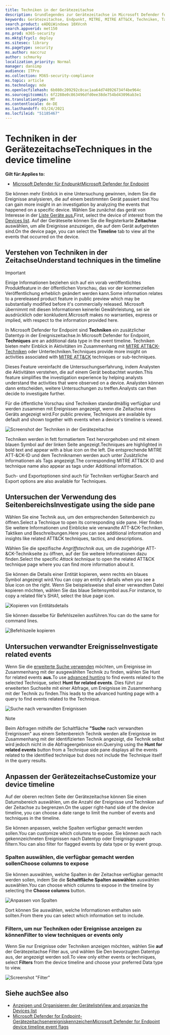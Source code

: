 ```yaml
---
title: Techniken in der Gerätezeitachse
description: Grundlegendes zur Gerätezeitachse in Microsoft Defender for Endpoint
keywords: Gerätezeitachse, Endpunkt, MITRE, MITRE ATT&CK, Techniken, Taktiken
search.product: eADQiWindows 10XVcnh
search.appverid: met150
ms.prod: m365-security
ms.mktglfcycl: deploy
ms.sitesec: library
ms.pagetype: security
ms.author: maccruz
author: schmurky
localization_priority: Normal
manager: dansimp
audience: ITPro
ms.collection: M365-security-compliance
ms.topic: article
ms.technology: mde
ms.openlocfilehash: 6b080c209292c8cac1aa64d748926734f4be964c
ms.sourcegitcommit: 6f2288e0c863496dfd0ee38de754bd43096ab3e1
ms.translationtype: MT
ms.contentlocale: de-DE
ms.lasthandoff: 03/24/2021
ms.locfileid: "51185467"
---
```

# <a name="techniques-in-the-device-timeline"></a><span data-ttu-id="a96f7-104">Techniken in der Gerätezeitachse</span><span class="sxs-lookup"><span data-stu-id="a96f7-104">Techniques in the device timeline</span></span>


<span data-ttu-id="a96f7-105">**Gilt für:**</span><span class="sxs-lookup"><span data-stu-id="a96f7-105">**Applies to:**</span></span>
- [<span data-ttu-id="a96f7-106">Microsoft Defender für Endpunkt</span><span class="sxs-lookup"><span data-stu-id="a96f7-106">Microsoft Defender for Endpoint</span></span>](https://go.microsoft.com/fwlink/p/?linkid=2154037)


<span data-ttu-id="a96f7-107">Sie können mehr Einblick in eine Untersuchung gewinnen, indem Sie die Ereignisse analysieren, die auf einem bestimmten Gerät passiert sind.</span><span class="sxs-lookup"><span data-stu-id="a96f7-107">You can gain more insight in an investigation by analyzing the events that happened on a specific device.</span></span> <span data-ttu-id="a96f7-108">Wählen Sie zunächst das gerät von Interesse in der [Liste Geräte aus.](machines-view-overview.md)</span><span class="sxs-lookup"><span data-stu-id="a96f7-108">First, select the device of interest from the [Devices list](machines-view-overview.md).</span></span> <span data-ttu-id="a96f7-109">Auf der Geräteseite können Sie die Registerkarte **Zeitachse** auswählen, um alle Ereignisse anzuzeigen, die auf dem Gerät aufgetreten sind.</span><span class="sxs-lookup"><span data-stu-id="a96f7-109">On the device page, you can select the **Timeline** tab to view all the events that occurred on the device.</span></span>

## <a name="understand-techniques-in-the-timeline"></a><span data-ttu-id="a96f7-110">Verstehen von Techniken in der Zeitachse</span><span class="sxs-lookup"><span data-stu-id="a96f7-110">Understand techniques in the timeline</span></span>

>[!IMPORTANT]
><span data-ttu-id="a96f7-111">Einige Informationen beziehen sich auf ein vorab veröffentlichtes Produktfeature in der öffentlichen Vorschau, das vor der kommerziellen Veröffentlichung erheblich geändert werden kann.</span><span class="sxs-lookup"><span data-stu-id="a96f7-111">Some information relates to a prereleased product feature in public preview which may be substantially modified before it's commercially released.</span></span> <span data-ttu-id="a96f7-112">Microsoft übernimmt mit diesen Informationen keinerlei Gewährleistung, sei sie ausdrücklich oder konkludent.</span><span class="sxs-lookup"><span data-stu-id="a96f7-112">Microsoft makes no warranties, express or implied, with respect to the information provided here.</span></span>

<span data-ttu-id="a96f7-113">In Microsoft Defender for Endpoint sind **Techniken** ein zusätzlicher Datentyp in der Ereigniszeitachse.</span><span class="sxs-lookup"><span data-stu-id="a96f7-113">In Microsoft Defender for Endpoint, **Techniques** are an additional data type in the event timeline.</span></span> <span data-ttu-id="a96f7-114">Techniken bieten mehr Einblick in Aktivitäten im Zusammenhang mit [MITRE ATT&CK-Techniken](https://attack.mitre.org/) oder Untertechniken.</span><span class="sxs-lookup"><span data-stu-id="a96f7-114">Techniques provide more insight on activities associated with [MITRE ATT&CK](https://attack.mitre.org/) techniques or sub-techniques.</span></span> 

<span data-ttu-id="a96f7-115">Dieses Feature vereinfacht die Untersuchungserfahrung, indem Analysten die Aktivitäten verstehen, die auf einem Gerät beobachtet wurden.</span><span class="sxs-lookup"><span data-stu-id="a96f7-115">This feature simplifies the investigation experience by helping analysts understand the activities that were observed on a device.</span></span> <span data-ttu-id="a96f7-116">Analysten können dann entscheiden, weitere Untersuchungen zu treffen.</span><span class="sxs-lookup"><span data-stu-id="a96f7-116">Analysts can then decide to investigate further.</span></span>

<span data-ttu-id="a96f7-117">Für die öffentliche Vorschau sind Techniken standardmäßig verfügbar und werden zusammen mit Ereignissen angezeigt, wenn die Zeitachse eines Geräts angezeigt wird.</span><span class="sxs-lookup"><span data-stu-id="a96f7-117">For public preview, Techniques are available by default and shown together with events when a device's timeline is viewed.</span></span> 

![Screenshot der Techniken in der Gerätezeitachse](images/device-timeline-2.png)

<span data-ttu-id="a96f7-119">Techniken werden in fett formatiertem Text hervorgehoben und mit einem blauen Symbol auf der linken Seite angezeigt.</span><span class="sxs-lookup"><span data-stu-id="a96f7-119">Techniques are highlighted in bold text and appear with a blue icon on the left.</span></span> <span data-ttu-id="a96f7-120">Die entsprechende MITRE ATT-&CK-ID und dem Techniknamen werden auch unter Zusätzliche Informationen als Tags angezeigt.</span><span class="sxs-lookup"><span data-stu-id="a96f7-120">The corresponding MITRE ATT&CK ID and technique name also appear as tags under Additional information.</span></span> 

<span data-ttu-id="a96f7-121">Such- und Exportoptionen sind auch für Techniken verfügbar.</span><span class="sxs-lookup"><span data-stu-id="a96f7-121">Search and Export options are also available for Techniques.</span></span>

## <a name="investigate-using-the-side-pane"></a><span data-ttu-id="a96f7-122">Untersuchen der Verwendung des Seitenbereichs</span><span class="sxs-lookup"><span data-stu-id="a96f7-122">Investigate using the side pane</span></span>

<span data-ttu-id="a96f7-123">Wählen Sie eine Technik aus, um den entsprechenden Seitenbereich zu öffnen.</span><span class="sxs-lookup"><span data-stu-id="a96f7-123">Select a Technique to open its corresponding side pane.</span></span> <span data-ttu-id="a96f7-124">Hier finden Sie weitere Informationen und Einblicke wie verwandte ATT-&CK-Techniken, Taktiken und Beschreibungen.</span><span class="sxs-lookup"><span data-stu-id="a96f7-124">Here you can see additional information and insights like related ATT&CK techniques, tactics, and descriptions.</span></span> 

<span data-ttu-id="a96f7-125">Wählen Sie die spezifische *Angriffstechnik aus,* um die zugehörige ATT-&CK-Technikseite zu öffnen, auf der Sie weitere Informationen dazu finden.</span><span class="sxs-lookup"><span data-stu-id="a96f7-125">Select the specific *Attack technique* to open the related ATT&CK technique page where you can find more information about it.</span></span>

<span data-ttu-id="a96f7-126">Sie können die Details einer Entität kopieren, wenn rechts ein blaues Symbol angezeigt wird.</span><span class="sxs-lookup"><span data-stu-id="a96f7-126">You can copy an entity's details when you see a blue icon on the right.</span></span> <span data-ttu-id="a96f7-127">Wenn Sie beispielsweise sha1 einer verwandten Datei kopieren möchten, wählen Sie das blaue Seitensymbol aus.</span><span class="sxs-lookup"><span data-stu-id="a96f7-127">For instance, to copy a related file's SHA1, select the blue page icon.</span></span>

![Kopieren von Entitätsdetails](images/techniques-side-pane-clickable.png)

<span data-ttu-id="a96f7-129">Sie können dasselbe für Befehlszeilen ausführen.</span><span class="sxs-lookup"><span data-stu-id="a96f7-129">You can do the same for command lines.</span></span>

![Befehlszeile kopieren](images/techniques-side-pane-command.png)


## <a name="investigate-related-events"></a><span data-ttu-id="a96f7-131">Untersuchen verwandter Ereignisse</span><span class="sxs-lookup"><span data-stu-id="a96f7-131">Investigate related events</span></span>

<span data-ttu-id="a96f7-132">Wenn Sie die [erweiterte Suche verwenden](advanced-hunting-overview.md) möchten, um Ereignisse im Zusammenhang mit der ausgewählten Technik zu finden, wählen Sie Hunt for related events **aus.**</span><span class="sxs-lookup"><span data-stu-id="a96f7-132">To use [advanced hunting](advanced-hunting-overview.md) to find events related to the selected Technique, select **Hunt for related events**.</span></span> <span data-ttu-id="a96f7-133">Dies führt zur erweiterten Suchseite mit einer Abfrage, um Ereignisse im Zusammenhang mit der Technik zu finden.</span><span class="sxs-lookup"><span data-stu-id="a96f7-133">This leads to the advanced hunting page with a query to find events related to the Technique.</span></span>

![Suche nach verwandten Ereignissen](images/techniques-hunt-for-related-events.png)

>[!NOTE]
><span data-ttu-id="a96f7-135">Beim Abfragen mithilfe der Schaltfläche **"Suche** nach verwandten Ereignissen" aus einem Seitenbereich Technik werden alle Ereignisse im Zusammenhang mit der identifizierten Technik angezeigt, die Technik selbst wird jedoch nicht in die Abfrageergebnisse ein.</span><span class="sxs-lookup"><span data-stu-id="a96f7-135">Querying using the **Hunt for related events** button from a Technique side pane displays all the events related to the identified technique but does not include the Technique itself in the query results.</span></span>


## <a name="customize-your-device-timeline"></a><span data-ttu-id="a96f7-136">Anpassen der Gerätezeitachse</span><span class="sxs-lookup"><span data-stu-id="a96f7-136">Customize your device timeline</span></span>

<span data-ttu-id="a96f7-137">Auf der oberen rechten Seite der Gerätezeitachse können Sie einen Datumsbereich auswählen, um die Anzahl der Ereignisse und Techniken auf der Zeitachse zu begrenzen.</span><span class="sxs-lookup"><span data-stu-id="a96f7-137">On the upper right-hand side of the device timeline, you can choose a date range to limit the number of events and techniques in the timeline.</span></span> 

<span data-ttu-id="a96f7-138">Sie können anpassen, welche Spalten verfügbar gemacht werden sollen.</span><span class="sxs-lookup"><span data-stu-id="a96f7-138">You can customize which columns to expose.</span></span> <span data-ttu-id="a96f7-139">Sie können auch nach gekennzeichneten Ereignissen nach Datentyp oder Ereignisgruppe filtern.</span><span class="sxs-lookup"><span data-stu-id="a96f7-139">You can also filter for flagged events by data type or by event group.</span></span>

### <a name="choose-columns-to-expose"></a><span data-ttu-id="a96f7-140">Spalten auswählen, die verfügbar gemacht werden sollen</span><span class="sxs-lookup"><span data-stu-id="a96f7-140">Choose columns to expose</span></span>
<span data-ttu-id="a96f7-141">Sie können auswählen, welche Spalten in der Zeitachse verfügbar gemacht werden sollen, indem Sie die **Schaltfläche Spalten auswählen** auswählen auswählen.</span><span class="sxs-lookup"><span data-stu-id="a96f7-141">You can choose which columns to expose in the timeline by selecting the **Choose columns** button.</span></span>

![Anpassen von Spalten](images/filter-customize-columns.png)

<span data-ttu-id="a96f7-143">Dort können Sie auswählen, welche Informationen enthalten sein sollten.</span><span class="sxs-lookup"><span data-stu-id="a96f7-143">From there you can select which information set to include.</span></span>

### <a name="filter-to-view-techniques-or-events-only"></a><span data-ttu-id="a96f7-144">Filtern, um nur Techniken oder Ereignisse anzeigen zu können</span><span class="sxs-lookup"><span data-stu-id="a96f7-144">Filter to view techniques or events only</span></span>

<span data-ttu-id="a96f7-145">Wenn Sie nur Ereignisse oder Techniken anzeigen möchten, wählen Sie **auf** der Gerätezeitachse Filter aus, und wählen Sie Den bevorzugten Datentyp aus, der angezeigt werden soll.</span><span class="sxs-lookup"><span data-stu-id="a96f7-145">To view only either events or techniques, select **Filters** from the device timeline and choose your preferred Data type to view.</span></span>

![Screenshot "Filter"](images/device-timeline-filters.png)



## <a name="see-also"></a><span data-ttu-id="a96f7-147">Siehe auch</span><span class="sxs-lookup"><span data-stu-id="a96f7-147">See also</span></span>
- [<span data-ttu-id="a96f7-148">Anzeigen und Organisieren der Geräteliste</span><span class="sxs-lookup"><span data-stu-id="a96f7-148">View and organize the Devices list</span></span>](machines-view-overview.md)
- [<span data-ttu-id="a96f7-149">Microsoft Defender for Endpoint-Gerätezeitachsenereigniskennzeichen</span><span class="sxs-lookup"><span data-stu-id="a96f7-149">Microsoft Defender for Endpoint device timeline event flags</span></span>](device-timeline-event-flag.md) 


 
